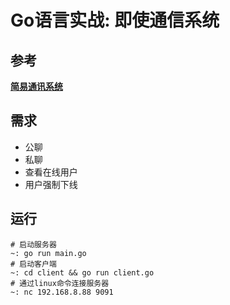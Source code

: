 # Go语言实战: 即使通信系统

## 参考

**[简易通讯系统](https://www.cnblogs.com/N3ptune/p/16268670.html)**

## 需求

- 公聊
- 私聊
- 查看在线用户
- 用户强制下线

## 运行

```shell script
# 启动服务器
~: go run main.go
# 启动客户端
~: cd client && go run client.go
# 通过linux命令连接服务器
~: nc 192.168.8.88 9091
```